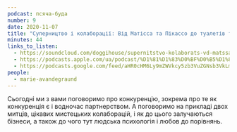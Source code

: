 ```yaml
---
podcast: псяча-буда
number: 9
date: 2020-11-07
title: "Суперництво і колаборації: Від Матісса та Пікассо до туалетів та лікарень"
minutes: 44
links_to_listen:
  - https://soundcloud.com/doggihouse/supernitstvo-kolaborats-vd-matssa-ta-pkasso-do-tualetv-ta-lkaren
  - https://podcasts.apple.com/ua/podcast/%D1%81%D1%83%D0%BF%D0%B5%D1%80%D0%BD%D0%B8%D1%86%D1%82%D0%B2%D0%BE-%D1%96-%D0%BA%D0%BE%D0%BB%D0%B0%D0%B1%D0%BE%D1%80%D0%B0%D1%86%D1%96%D1%97-%D0%B2%D1%96%D0%B4-%D0%BC%D0%B0%D1%82%D1%96%D1%81%D1%81%D0%B0-%D1%82%D0%B0-%D0%BF%D1%96%D0%BA%D0%B0%D1%81%D1%81%D0%BE-%D0%B4%D0%BE/id1525117216?i=1000497537412
  - https://podcasts.google.com/feed/aHR0cHM6Ly9mZWVkcy5zb3VuZGNsb3VkLmNvbS91c2Vycy9zb3VuZGNsb3VkOnVzZXJzOjg1ODUxNjI2NS9zb3VuZHMucnNz/episode/dGFnOnNvdW5kY2xvdWQsMjAxMDp0cmFja3MvOTI0Njk5ODA1
people:
  - marie-avandegraund
---
```


Сьогодні ми з вами поговоримо про конкуренцію, зокрема про те як конкуренція є
і водночас партнерством. А поговоримо на прикладі двох митців, цікавих
мистецьких колаборацій, і як до цього залучаються бізнеси, а також до чого тут
людська психологія і любов до порівнянь.
